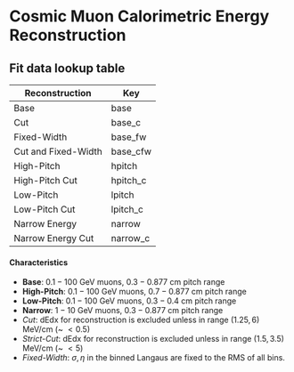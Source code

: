 # Cosmic Muon Calorimetric Energy Reconstruction

## Fit data lookup table
| Reconstruction | Key | 
|----------------|-----|
| Base | base | 
| Cut | base_c | 
| Fixed-Width | base_fw |
| Cut and Fixed-Width | base_cfw |
| High-Pitch | hpitch |
| High-Pitch Cut | hpitch_c |
| Low-Pitch | lpitch |
| Low-Pitch Cut | lpitch_c |
| Narrow Energy | narrow | 
| Narrow Energy Cut | narrow_c |

#### Characteristics
 - **Base**: $0.1-100$ GeV muons, $0.3-0.877$ cm pitch range
 - **High-Pitch**: $0.1-100$ GeV muons, $0.7-0.877$ cm pitch range
 - **Low-Pitch**: $0.1-100$ GeV muons, $0.3-0.4$ cm pitch range
 - **Narrow**: $1-10$ GeV muons, $0.3-0.877$ cm pitch range
 - *Cut*: dEdx for reconstruction is excluded unless in range $(1.25, 6)$ MeV/cm (~ $< 0.5%$)
 - *Strict-Cut*: dEdx for reconstruction is excluded unless in range $(1.5, 3.5)$ MeV/cm (~ $< 5%$)
 - *Fixed-Width*: $\sigma, \eta$ in the binned Langaus are fixed to the RMS of all bins.
